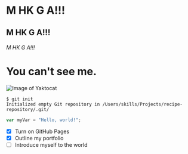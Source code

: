 # M HK G A!!!

## M HK G A!!!

###### M HK G A!!!

# You can't see me.

![Image of Yaktocat](https://octodex.github.com/images/yaktocat.png)

```
$ git init
Initialized empty Git repository in /Users/skills/Projects/recipe-repository/.git/
```
``` javascript
var myVar = "Hello, world!";
```
- [x] Turn on GitHub Pages
- [x] Outline my portfolio
- [ ] Introduce myself to the world
